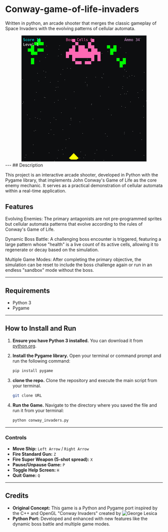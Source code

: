 # Conway-game-of-life-invaders

Written in python, an arcade shooter that merges the classic gameplay of Space Invaders with the evolving patterns of cellular automata. 
<div align="center">
<img src="./media/image.png" width="400">
</div>
---
## Description

This project is an interactive arcade shooter, developed in Python with the Pygame library, that implements John Conway's Game of Life as the core enemy mechanic. It serves as a practical demonstration of cellular automata within a real-time application.

## Features

Evolving Enemies: The primary antagonists are not pre-programmed sprites but cellular automata patterns that evolve according to the rules of Conway's Game of Life.

Dynamic Boss Battle: A challenging boss encounter is triggered, featuring a large pattern whose "health" is a live count of its active cells, allowing it to regenerate or decay based on the simulation.

Multiple Game Modes: After completing the primary objective, the simulation can be reset to include the boss challenge again or run in an endless "sandbox" mode without the boss.


---

## Requirements

-   Python 3
-   Pygame

---

## How to Install and Run

1.  **Ensure you have Python 3 installed.** You can download it from [python.org](https://www.python.org/).

2.  **Install the Pygame library.** Open your terminal or command prompt and run the following command:
    ```bash
    pip install pygame
    ```

3.  **clone the repo.** Clone the repository and execute the main script from your terminal.

    ```bash
    git clone URL
    ```

4.  **Run the Game.** Navigate to the directory where you saved the file and run it from your terminal:
    ```bash
    python conway_invaders.py
    ```

---

### Controls

-   **Move Ship:** `Left Arrow` / `Right Arrow`
-   **Fire Standard Gun:** `Z`
-   **Fire Super Weapon (5-shot spread):** `X`
-   **Pause/Unpause Game:** `P`
-   **Toggle Help Screen:** `H`
-   **Quit Game:** `Q`

---

## Credits

-   **Original Concept:** This game is a Python and Pygame port inspired by the C++ and OpenGL "Conway Invaders" created by ![George Lesica](https://github.com/glesica/conway-invaders)
-   **Python Port:** Developed and enhanced with new features like the dynamic boss battle and multiple game modes.
